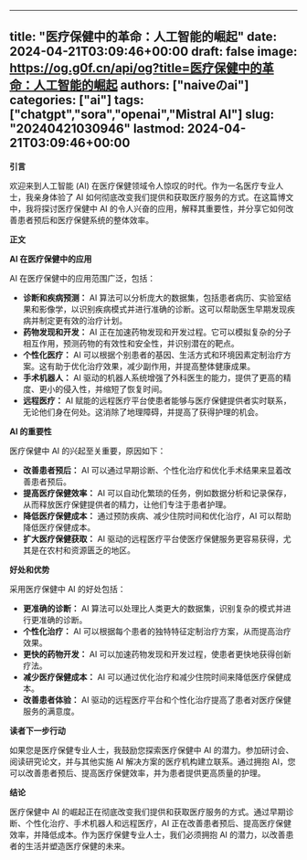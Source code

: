 
---
title: "医疗保健中的革命：人工智能的崛起"
date: 2024-04-21T03:09:46+00:00
draft: false
image: https://og.g0f.cn/api/og?title=医疗保健中的革命：人工智能的崛起
authors: ["naiveのai"]
categories: ["ai"]
tags: ["chatgpt","sora","openai","Mistral AI"]
slug: "20240421030946"
lastmod: 2024-04-21T03:09:46+00:00
---
**引言**

欢迎来到人工智能 (AI) 在医疗保健领域令人惊叹的时代。作为一名医疗专业人士，我亲身体验了 AI 如何彻底改变我们提供和获取医疗服务的方式。在这篇博文中，我将探讨医疗保健中 AI 的令人兴奋的应用，解释其重要性，并分享它如何改善患者预后和医疗保健系统的整体效率。

**正文**

**AI 在医疗保健中的应用**

AI 在医疗保健中的应用范围广泛，包括：

- **诊断和疾病预测：** AI 算法可以分析庞大的数据集，包括患者病历、实验室结果和影像学，以识别疾病模式并进行准确的诊断。这可以帮助医生早期发现疾病并制定更有效的治疗计划。
- **药物发现和开发：** AI 正在加速药物发现和开发过程。它可以模拟复杂的分子相互作用，预测药物的有效性和安全性，并识别潜在的靶点。
- **个性化医疗：** AI 可以根据个别患者的基因、生活方式和环境因素定制治疗方案。这有助于优化治疗效果，减少副作用，并提高整体健康成果。
- **手术机器人：** AI 驱动的机器人系统增强了外科医生的能力，提供了更高的精度、更小的侵入性，并缩短了恢复时间。
- **远程医疗：** AI 赋能的远程医疗平台使患者能够与医疗保健提供者实时联系，无论他们身在何处。这消除了地理障碍，并提高了获得护理的机会。

**AI 的重要性**

医疗保健中 AI 的兴起至关重要，原因如下：

- **改善患者预后：** AI 可以通过早期诊断、个性化治疗和优化手术结果来显着改善患者预后。
- **提高医疗保健效率：** AI 可以自动化繁琐的任务，例如数据分析和记录保存，从而释放医疗保健提供者的精力，让他们专注于患者护理。
- **降低医疗保健成本：** 通过预防疾病、减少住院时间和优化治疗，AI 可以帮助降低医疗保健成本。
- **扩大医疗保健获取：** AI 驱动的远程医疗平台使医疗保健服务更容易获得，尤其是在农村和资源匮乏的地区。

**好处和优势**

采用医疗保健中 AI 的好处包括：

- **更准确的诊断：** AI 算法可以处理比人类更大的数据集，识别复杂的模式并进行更准确的诊断。
- **个性化治疗：** AI 可以根据每个患者的独特特征定制治疗方案，从而提高治疗效果。
- **更快的药物开发：** AI 可以加速药物发现和开发过程，使患者更快地获得创新疗法。
- **减少医疗保健成本：** AI 可以通过优化治疗和减少住院时间来降低医疗保健成本。
- **改善患者体验：** AI 驱动的远程医疗平台和个性化治疗提高了患者对医疗保健服务的满意度。

**读者下一步行动**

如果您是医疗保健专业人士，我鼓励您探索医疗保健中 AI 的潜力。参加研讨会、阅读研究论文，并与其他实施 AI 解决方案的医疗机构建立联系。通过拥抱 AI，您可以改善患者预后、提高医疗保健效率，并为患者提供更高质量的护理。

**结论**

医疗保健中 AI 的崛起正在彻底改变我们提供和获取医疗服务的方式。通过早期诊断、个性化治疗、手术机器人和远程医疗，AI 正在改善患者预后、提高医疗保健效率，并降低成本。作为医疗保健专业人士，我们必须拥抱 AI 的潜力，以改善患者的生活并塑造医疗保健的未来。